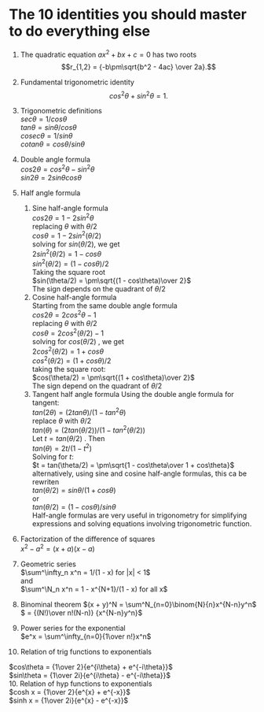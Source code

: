 # The 10 identities you should master to do everything else

1. The quadratic equation $`ax^2+bx+c=0`$ has two roots  
$$r_{1,2} = {-b\pm\sqrt{b^2 - 4ac} \over 2a}.$$

2. Fundamental trigonometric identity
$$cos^2\theta + sin^2\theta = 1.$$

3. Trigonometric definitions  
$sec\theta = 1/cos\theta$  
$tan\theta = sin\theta/cos\theta$  
$cosec\theta = 1/sin\theta$  
$cotan\theta = cos\theta/sin\theta$  

4. Double angle formula  
$cos2\theta = cos^2\theta - sin^2\theta$  
$sin2\theta = 2sin\theta cos\theta$  


5. Half angle formula
   1. Sine half-angle formula  
$cos2\theta = 1 - 2sin^2\theta$  
replacing $\theta$ with $\theta/2$  
$cos\theta = 1 - 2sin^2(\theta/2)$  
solving for  $sin(\theta/2)$, we get  
$2sin^2(\theta/2) = 1 - cos\theta$  
$sin^2(\theta/2) = (1 - cos\theta)/2$  
Taking the square root  
$sin(\theta/2) = \pm\sqrt{(1 - cos\theta)\over 2}$  
The sign depends on the quadrant of $\theta/2$  
   1. Cosine half-angle formula  
Starting from the same double angle formula  
$cos2\theta = 2cos^2\theta - 1$  
replacing $\theta$ with $\theta/2$  
$cos\theta = 2cos^2(\theta/2) - 1$  
solving for $cos(\theta/2)$ , we get  
$2cos^2(\theta/2) = 1 + cos\theta$  
$cos^2(\theta/2) = (1 + cos\theta)/2$  
taking the square root:  
$cos(\theta/2) = \pm\sqrt{(1 + cos\theta)\over 2}$  
The sign depend on the quadrant of $\theta/2$  
   1. Tangent half angle formula
Using the double angle formula for tangent:  
$tan(2\theta) = (2tan\theta)/(1 - tan^2\theta)$  
replace $\theta$  with $\theta/2$  
$tan(\theta) = (2tan(\theta/2))/(1 - tan^2(\theta/2))$  
Let $t = tan(\theta/2)$  . Then  
$tan(\theta) = 2t/(1 - t^2)$  
Solving for $t$:  
$t = tan(\theta/2) = \pm\sqrt{1 - cos\theta\over 1 + cos\theta}$  
alternatively, using sine and cosine half-angle formulas, this ca be rewriten  
$tan(\theta/2) = sin\theta/(1 + cos\theta)$  
or  
$tan(\theta/2) = (1 - cos\theta)/sin\theta$  
Half-angle formulas are very useful in trigonometry for simplifying expressions and solving equations involving trigonometric function.  

6. Factorization of the difference of squares  
$x^2 - a^2 = (x + a)(x - a)$  
7. Geometric series  
$\sum^\infty_n x^n = 1/(1 - x) for |x| < 1$  
and  
$\sum^\N_n x^n = 1 - x^{N+1}/(1 - x) for all x$  
8. Binominal theorem
$(x + y)^N = \sum^N_{n=0}\binom{N}{n}x^{N-n}y^n$  
$ = {(N!)\over n!(N-n)} {x^{N-n}y^n}$  
9. Power series for the exponential  
$e^x = \sum^\infty_{n=0}{1\over n!}x^n$  
10. Relation of trig functions to exponentials
    
$cos\theta = {1\over 2}{e^{i\theta} + e^{-i\theta}}$  
$sin\theta = {1\over 2i}{e^{i\theta} - e^{-i\theta}}$  
10. Relation of hyp functions to exponentials  
$cosh x = {1\over 2}{e^{x} + e^{-x}}$  
$sinh x = {1\over 2i}{e^{x} - e^{-x}}$   





